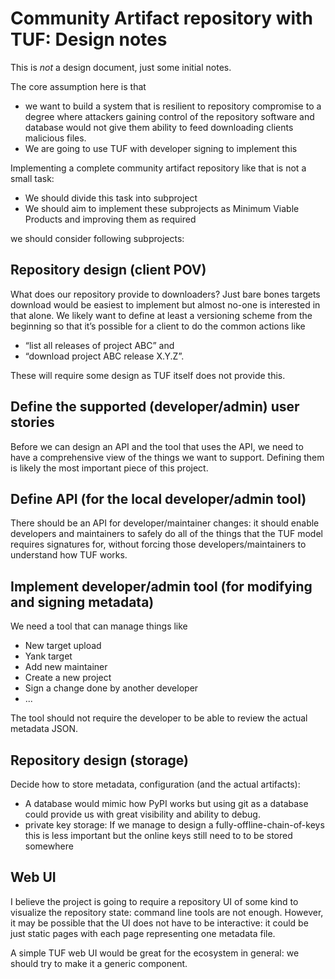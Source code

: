 # Community Artifact repository with TUF: Design notes


This is _not_ a design document, just some initial notes.

The core assumption here is that 
* we want to build a system that is resilient to repository compromise to a degree where attackers gaining control of the repository software and database would not give them ability to feed downloading clients malicious files.
* We are going to use TUF with developer signing to implement this

Implementing a complete community artifact repository like that is not a small task:
* We should divide this task into subproject
* We should aim to implement these subprojects as Minimum Viable Products and improving them as required

we should consider following subprojects:

## Repository design (client POV)

What does our repository provide to downloaders? Just bare bones targets download would be easiest to implement but almost no-one is interested in that alone. We likely want to define at least a versioning scheme from the beginning so that it’s possible for a client to do the common actions like 
* “list all releases of project ABC” and 
* “download project ABC release X.Y.Z”.

These will require some design as TUF itself does not provide this. 

## Define the supported (developer/admin) user stories

Before we can design an API and the tool that uses the API, we need to have a comprehensive view of the things we want to support. Defining them is likely the most important piece of this project.

## Define API (for the local developer/admin tool)

There should be an API for developer/maintainer changes: it should enable developers and maintainers to safely do all of the things that the TUF model requires signatures for, without forcing those developers/maintainers to understand how TUF works.


## Implement developer/admin tool (for modifying and signing metadata)

We need a tool that can manage things like 
* New target upload
* Yank target
* Add new maintainer
* Create a new project
* Sign a change done by another developer
* ...

The tool should not require the developer to be able to review the actual metadata JSON.

## Repository design (storage)

Decide how to store metadata, configuration (and the actual artifacts): 
* A database would mimic how PyPI works but using git as a database could provide us with great visibility and ability to debug.
* private key storage: If we manage to design a fully-offline-chain-of-keys this is less important but the online keys still need to to be stored somewhere

## Web UI

I believe the project is going to require a repository UI of some kind to visualize the repository state: command line tools are not enough. However, it may be possible that the UI does not have to be interactive: it could be just static pages with each page representing one metadata file.

A simple TUF web UI would be great for the ecosystem in general: we should try to make it a generic component.
